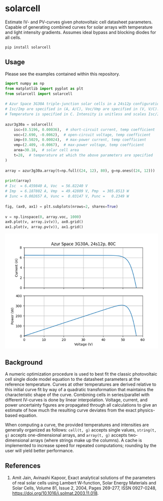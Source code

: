 # solarcell
Estimate IV- and PV-curves given photovoltaic cell datasheet parameters. Capable of generating combined curves for solar arrays with temperature and light intensity gradients. Assumes ideal bypass and blocking diodes for all cells.

`pip install solarcell`

## Usage

Please see the examples contained within this repository.

```python
import numpy as np
from matplotlib import pyplot as plt
from solarcell import solarcell

# Azur Space 3G30A triple-junction solar cells in a 24s12p configuration.
# Isc/Imp are specified in (A, A/C), Voc/Vmp are specified in (V, V/C).
# Temperature is specified in C. Intensity is unitless and scales Isc/Imp.

azur3g30a = solarcell(
    isc=(0.5196, 0.00036),  # short-circuit current, temp coefficient
    voc=(2.690, -0.0062),  # open-circuit voltage, temp coefficient
    imp=(0.5029, 0.00024),  # max-power current, temp coefficient
    vmp=(2.409, -0.0067),  # max-power voltage, temp coefficient
    area=30.18,  # solar cell area
    t=28,  # temperature at which the above parameters are specified
)

array = azur3g30a.array(t=np.full((24, 12), 80), g=np.ones((24, 12)))

print(array)
# Isc  = 6.459840 A, Voc  = 56.82240 V
# Imp  = 6.187802 A, Vmp  = 49.42809 V, Pmp  = 305.8513 W
# Iunc = 0.002657 A, Vunc =  0.03147 V, Punc =   0.2349 W

fig, (ax0, ax1) = plt.subplots(nrows=2, sharex=True)

v = np.linspace(0, array.voc, 1000)
ax0.plot(v, array.iv(v)), ax0.grid()
ax1.plot(v, array.pv(v)), ax1.grid()
```

![solarcell example](https://raw.githubusercontent.com/amosborne/solarcell/main/examples/readme.png)

## Background

A numeric optimization procedure is used to best fit the classic photovoltaic cell single diode model equation to the datasheet parameters at the reference temperature. Curves at other temperatures are derived relative to this initial curve fit by way of a quadratic transformation that maintains the characteristic shape of the curve. Combining cells in series/parallel with different IV-curves is done by linear interpolation. Voltage, current, and power uncertainty figures are propagated through all calculations to give an estimate of how much the resulting curve deviates from the exact physics-based equation.

When computing a curve, the provided temperatures and intensities are generally organized as follows: `cell(t, g)` accepts single values, `string(t, g)` accepts one-dimensional arrays, and `array(t, g)` accepts two-dimensional arrays (where strings make up the columns). A cache is implemented to increase speed for repeated computations; rounding by the user will yield better performance.

## References

1. Amit Jain, Avinashi Kapoor, Exact analytical solutions of the parameters of real solar cells using Lambert W-function, Solar Energy Materials and Solar Cells, Volume 81, Issue 2, 2004, Pages 269-277, ISSN 0927-0248, https://doi.org/10.1016/j.solmat.2003.11.018.
